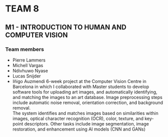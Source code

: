 ﻿
# TEAM 8 
## M1 - INTRODUCTION TO HUMAN AND COMPUTER VISION

### Team members

 - Pierre Lammers
 - Michell Vargas
 - Ndivhuwo Nyase
 - Lucas Snijder
 - Iñigo Auzmendi
6-week project at the Computer Vision Centre in Barcelona in which I collaborated with Master students to develop software tools for uploading art images, and automatically identifying, and matching the images to an art database.
Image preprocessing steps include automatic noise removal, orientation correction, and background removal.  
The system identifies and matches images based on similarities within images, optical character recognition (OCR), color, texture, and key-point descriptors.
Other tasks include image segmentation, image restoration, and enhancement using AI models (CNN and GANs)
